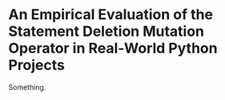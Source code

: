 # An Empirical Evaluation of the Statement Deletion Mutation Operator in Real-World Python Projects

Something.
